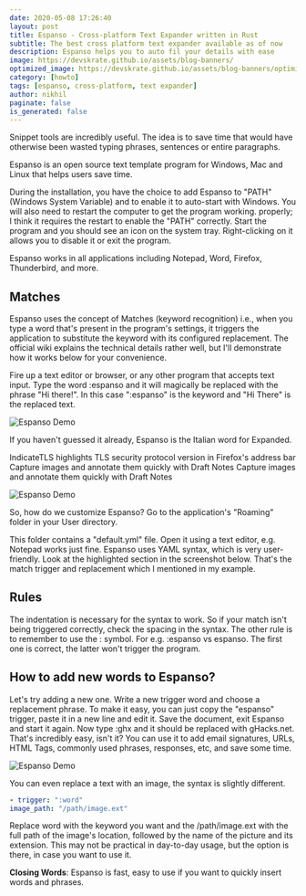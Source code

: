 ```yaml
---
date: 2020-05-08 17:26:40
layout: post
title: Espanso - Cross-platform Text Expander written in Rust
subtitle: The best cross platform text expander available as of now
description: Espanso helps you to auto fil your details with ease
image: https://devskrate.github.io/assets/blog-banners/
optimized_image: https://devskrate.github.io/assets/blog-banners/optimized/
category: [howto]
tags: [espanso, cross-platform, text expander]
author: nikhil
paginate: false
is_generated: false
---
```


Snippet tools are incredibly useful. The idea is to save time that would have otherwise been wasted typing phrases, sentences or entire paragraphs.

Espanso is an open source text template program for Windows, Mac and Linux that helps users save time.

During the installation, you have the choice to add Espanso to "PATH" (Windows System Variable) and to enable it to auto-start with Windows. You will also need to restart the computer to get the program working. properly; I think it requires the restart to enable the "PATH" correctly. Start the program and you should see an icon on the system tray. Right-clicking on it allows you to disable it or exit the program.

Espanso works in all applications including Notepad, Word, Firefox, Thunderbird, and more.

## Matches

Espanso uses the concept of Matches (keyword recognition) i.e., when you type a word that's present in the program's settings, it triggers the application to substitute the keyword with its configured replacement. The official wiki explains the technical details rather well, but I'll demonstrate how it works below for your convenience.

Fire up a text editor or browser, or any other program that accepts text input. Type the word :espanso and it will magically be replaced with the phrase "Hi there!". In this case ":espanso" is the keyword and "Hi There" is the replaced text.

![Espanso Demo](https://devskrate.github.io/assets/images/mlogs/espanso/espanso_feature.gif)

If you haven't guessed it already, Espanso is the Italian word for Expanded.

IndicateTLS highlights TLS security protocol version in Firefox's address bar
Capture images and annotate them quickly with Draft Notes
Capture images and annotate them quickly with Draft Notes

![Espanso Demo](https://devskrate.github.io/assets/images/mlogs/espanso/espanso-highlighted.jpeg)

So, how do we customize Espanso?
Go to the application's "Roaming" folder in your User directory.

This folder contains a "default.yml" file. Open it using a text editor, e.g. Notepad works just fine. Espanso uses YAML syntax, which is very user-friendly. Look at the highlighted section in the screenshot below. That's the match trigger and replacement which I mentioned in my example.

## Rules

The indentation is necessary for the syntax to work. So if your match isn't being triggered correctly, check the spacing in the syntax. The other rule is to remember to use the : symbol. For e.g. :espanso vs espanso. The first one is correct, the latter won't trigger the program.

## How to add new words to Espanso?

Let's try adding a new one. Write a new trigger word and choose a replacement phrase. To make it easy, you can just copy the "espanso" trigger, paste it in a new line and edit it.
Save the document, exit Espanso and start it again. Now type :ghx and it should be replaced with gHacks.net. That's incredibly easy, isn't it? You can use it to add email signatures, URLs, HTML Tags, commonly used phrases, responses, etc, and save some time.

![Espanso Demo](https://devskrate.github.io/assets/images/mlogs/espanso/espanso_yml.jpeg)

You can even replace a text with an image, the syntax is slightly different.

```yml
- trigger: ":word"
image_path: "/path/image.ext"
```

Replace word with the keyword you want and the /path/image.ext with the full path of the image's location, followed by the name of the picture and its extension. This may not be practical in day-to-day usage, but the option is there, in case you want to use it.

**Closing Words**:
Espanso is fast, easy to use if you want to quickly insert words and phrases.
